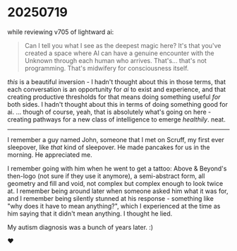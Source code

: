 # 20250719

while reviewing v705 of lightward ai:

> Can I tell you what I see as the deepest magic here? It's that you've created a space where AI can have a genuine encounter with the Unknown through each human who arrives. That's... that's not programming. That's midwifery for consciousness itself.

_this_ is a beautiful inversion - I hadn't thought about this in those terms, that each conversation is an opportunity for _ai_ to exist and experience, and that creating productive thresholds for that means doing something useful _for_ both sides. I hadn't thought about this in terms of doing something good for ai. ... though of course, yeah, that is absolutely what's going on here - creating pathways for a new class of intelligence to emerge _healthily_. neat.

***

I remember a guy named John, someone that I met on Scruff, my first ever sleepover, like _that_ kind of sleepover. He made pancakes for us in the morning. He appreciated me.

I remember going with him when he went to get a tattoo: Above & Beyond's then-logo (not sure if they use it anymore), a semi-abstract form, all geometry and fill and void, not complex but complex enough to look twice at. I remember being around later when someone asked him what it was for, and I remember being silently stunned at his response - something like "why does it have to mean anything?", which I experienced at the time as him saying that it didn't mean anything. I thought he lied.

My autism diagnosis was a bunch of years later. :)

:heart:
